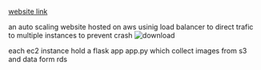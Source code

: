 [website link](http://manhwa-load-balancer-810451783.us-west-2.elb.amazonaws.com)

an auto scaling website hosted on aws usinig load balancer to direct trafic to multiple instances to prevent crash
![download](https://github.com/user-attachments/assets/f55d7ecc-c434-4216-b84e-f163a2e17b33)

each ec2 instance hold a flask app app.py which collect images from s3 and data form rds


